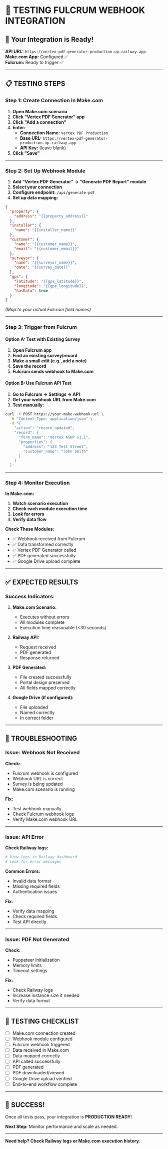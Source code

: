 # 🧪 TESTING FULCRUM WEBHOOK INTEGRATION

## 🎯 Your Integration is Ready!

**API URL:** `https://vertex-pdf-generator-production.up.railway.app`  
**Make.com App:** Configured ✅  
**Fulcrum:** Ready to trigger ✅

---

## 📋 TESTING STEPS

### **Step 1: Create Connection in Make.com**

1. **Open Make.com scenario**
2. **Click "Vertex PDF Generator" app**
3. **Click "Add a connection"**
4. **Enter:**
   - **Connection Name:** `Vertex PDF Production`
   - **Base URL:** `https://vertex-pdf-generator-production.up.railway.app`
   - **API Key:** (leave blank)
5. **Click "Save"**

---

### **Step 2: Set Up Webhook Module**

1. **Add "Vertex PDF Generator" → "Generate PDF Report" module**
2. **Select your connection**
3. **Configure endpoint:** `/api/generate-pdf`
4. **Set up data mapping:**

```json
{
  "property": {
    "address": "{{property_address}}"
  },
  "installer": {
    "name": "{{installer_name}}"
  },
  "customer": {
    "name": "{{customer_name}}",
    "email": "{{customer_email}}"
  },
  "surveyor": {
    "name": "{{surveyor_name}}",
    "date": "{{survey_date}}"
  },
  "gps": {
    "latitude": "{{gps_latitude}}",
    "longitude": "{{gps_longitude}}",
    "hasData": true
  }
}
```

*(Map to your actual Fulcrum field names)*

---

### **Step 3: Trigger from Fulcrum**

#### **Option A: Test with Existing Survey**
1. **Open Fulcrum app**
2. **Find an existing survey/record**
3. **Make a small edit (e.g., add a note)**
4. **Save the record**
5. **Fulcrum sends webhook to Make.com**

#### **Option B: Use Fulcrum API Test**
1. **Go to Fulcrum → Settings → API**
2. **Get your webhook URL from Make.com**
3. **Test manually:**

```bash
curl -X POST https://your-make-webhook-url \
  -H "Content-Type: application/json" \
  -d '{
    "action": "record_updated",
    "record": {
      "form_name": "Vertex ASHP v1.1",
      "properties": {
        "address": "123 Test Street",
        "customer_name": "John Smith"
      }
    }
  }'
```

---

### **Step 4: Monitor Execution**

**In Make.com:**
1. **Watch scenario execution**
2. **Check each module execution time**
3. **Look for errors**
4. **Verify data flow**

**Check These Modules:**
- ✅ Webhook received from Fulcrum
- ✅ Data transformed correctly
- ✅ Vertex PDF Generator called
- ✅ PDF generated successfully
- ✅ Google Drive upload complete

---

## ✅ EXPECTED RESULTS

### **Success Indicators:**

1. **Make.com Scenario:**
   - Executes without errors
   - All modules complete
   - Execution time reasonable (<30 seconds)

2. **Railway API:**
   - Request received
   - PDF generated
   - Response returned

3. **PDF Generated:**
   - File created successfully
   - Portal design preserved
   - All fields mapped correctly

4. **Google Drive (if configured):**
   - File uploaded
   - Named correctly
   - In correct folder

---

## 🚨 TROUBLESHOOTING

### **Issue: Webhook Not Received**

**Check:**
- Fulcrum webhook is configured
- Webhook URL is correct
- Survey is being updated
- Make.com scenario is running

**Fix:**
- Test webhook manually
- Check Fulcrum webhook logs
- Verify Make.com webhook URL

---

### **Issue: API Error**

**Check Railway logs:**
```bash
# View logs in Railway dashboard
# Look for error messages
```

**Common Errors:**
- Invalid data format
- Missing required fields
- Authentication issues

**Fix:**
- Verify data mapping
- Check required fields
- Test API directly

---

### **Issue: PDF Not Generated**

**Check:**
- Puppeteer initialization
- Memory limits
- Timeout settings

**Fix:**
- Check Railway logs
- Increase instance size if needed
- Verify data format

---

## 🎯 TESTING CHECKLIST

- [ ] Make.com connection created
- [ ] Webhook module configured
- [ ] Fulcrum webhook triggered
- [ ] Data received in Make.com
- [ ] Data mapped correctly
- [ ] API called successfully
- [ ] PDF generated
- [ ] PDF downloaded/viewed
- [ ] Google Drive upload verified
- [ ] End-to-end workflow complete

---

## 🎉 SUCCESS!

Once all tests pass, your integration is **PRODUCTION READY**!

**Next Step:** Monitor performance and scale as needed.

---

**Need help? Check Railway logs or Make.com execution history.**


